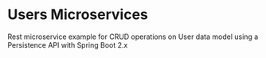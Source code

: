 # Users Microservices
Rest microservice example for CRUD operations on User data model using a Persistence API with Spring Boot 2.x
